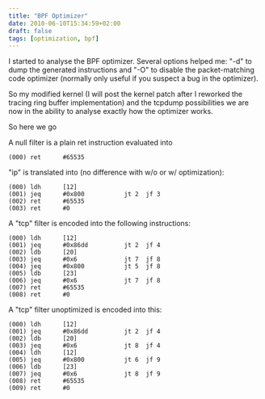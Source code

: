 ```yaml
---
title: "BPF Optimizer"
date: 2010-06-10T15:34:59+02:00
draft: false
tags: [optimization, bpf]
---
```


I started to analyse the BPF optimizer. Several options helped me: "-d" to dump
the generated instructions and "-O" to disable the packet-matching code
optimizer (normally only useful if you suspect a bug in the optimizer).


So my modified kernel (I will post the kernel patch after I reworked the
tracing ring buffer implementation) and the tcpdump possibilities we are now in
the ability to analyse exactly how the optimizer works.


So here we go


A null filter is a plain ret instruction evaluated into



```
(000) ret      #65535

```

"ip" is translated into (no difference with w/o or w/ optimization):



```
(000) ldh      [12]
(001) jeq      #0x800           jt 2  jf 3
(002) ret      #65535
(003) ret      #0

```

A "tcp" filter is encoded into the following instructions:



```
(000) ldh      [12]
(001) jeq      #0x86dd          jt 2  jf 4
(002) ldb      [20]
(003) jeq      #0x6             jt 7  jf 8
(004) jeq      #0x800           jt 5  jf 8
(005) ldb      [23]
(006) jeq      #0x6             jt 7  jf 8
(007) ret      #65535
(008) ret      #0

```

A "tcp" filter unoptimized is encoded into this:



```
(000) ldh      [12]
(001) jeq      #0x86dd          jt 2  jf 4
(002) ldb      [20]
(003) jeq      #0x6             jt 8  jf 4
(004) ldh      [12]
(005) jeq      #0x800           jt 6  jf 9
(006) ldb      [23]
(007) jeq      #0x6             jt 8  jf 9
(008) ret      #65535
(009) ret      #0

```

